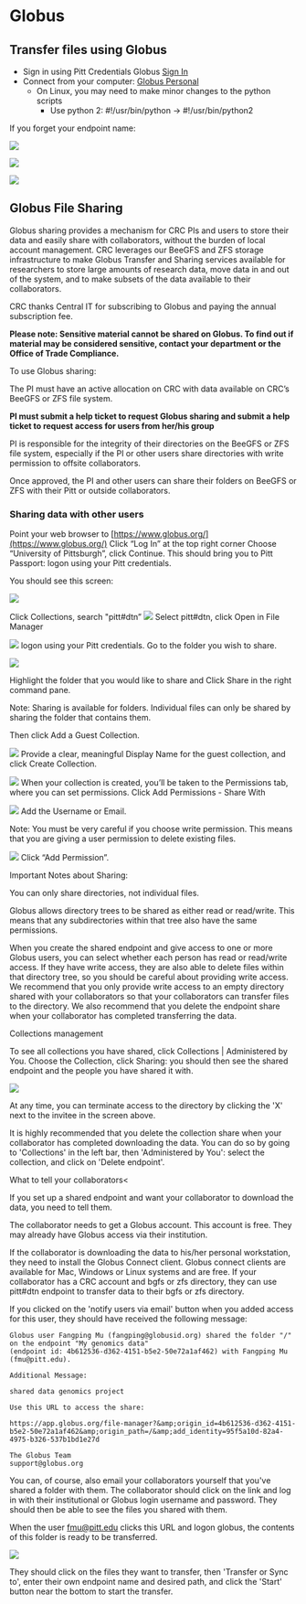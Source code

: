 # Globus

## Transfer files using Globus

<ul>
	<li>Sign in using Pitt Credentials Globus <a href="https://app.globus.org">Sign In</a></li>
	<li>Connect from your computer: <a href="https://www.globus.org/globus-connect-personal">Globus Personal</a>
	<ul>
		<li>On Linux, you may need to make minor changes to the python scripts
		<ul>
			<li>Use python 2: #!/usr/bin/python → #!/usr/bin/python2</li>
		</ul>
		</li>
	</ul>
	</li>
</ul>

If you forget your endpoint name:

![](../../_assets/img/data-management/globus1.png)

![](../../_assets/img/data-management/globus2.png)

![](../../_assets/img/data-management/globus3.png)

## Globus File Sharing

Globus sharing provides a mechanism for CRC PIs and users to store their data and easily share with collaborators, 
without the burden of local account management. CRC leverages our BeeGFS and ZFS storage infrastructure to make Globus 
Transfer and Sharing services available for researchers to store large amounts of research data, move data in and out 
of the system, and to make subsets of the data available to their collaborators.

CRC thanks Central IT for subscribing to Globus and paying the annual subscription fee.

**Please note: Sensitive material cannot be shared on Globus. To find out if material may be considered 
sensitive, contact your department or the Office of Trade Compliance.**

To use Globus sharing:

The PI must have an active allocation on CRC with data available on CRC’s BeeGFS or ZFS file system.

**PI must submit a help ticket to request Globus sharing and submit a help ticket 
to request access for users from her/his group**

PI is responsible for the integrity of their directories on the BeeGFS or ZFS file system, especially if the PI or 
other users share directories with write permission to offsite collaborators.

Once approved, the PI and other users can share their folders on BeeGFS or ZFS with their Pitt or outside collaborators.

### Sharing data with other users

Point your web browser to [https://www.globus.org/](https://www.globus.org/)
Click “Log In” at the top right corner
Choose “University of Pittsburgh”, click Continue. This should bring you to Pitt Passport: logon using your Pitt 
credentials.

You should see this screen:

![](../../_assets/img/data-management/globus4.png)

Click Collections, search "pitt#dtn”
![](../../_assets/img/data-management/globus5.png)
Select pitt#dtn, click Open in File Manager

![](../../_assets/img/data-management/globus6.png)
logon using your Pitt credentials. Go to the folder you wish to share.

![](../../_assets/img/data-management/globus7.png)

Highlight the folder that you would like to share and Click Share in the right command pane.

Note: Sharing is available for folders. Individual files can only be shared by sharing the folder that contains them.

Then click Add a Guest Collection.


![](../../_assets/img/data-management/globus8.png)
Provide a clear, meaningful Display Name for the guest collection, and click Create Collection.

![](../../_assets/img/data-management/globus9.png)
When your collection is created, you’ll be taken to the Permissions tab, where you can set permissions. Click Add 
Permissions - Share With

![](../../_assets/img/data-management/globus10.png)
Add the Username or Email.

Note: You must be very careful if you choose write permission. This means that you are giving a user permission to 
delete existing files.

![](../../_assets/img/data-management/globus11.png)
Click “Add Permission”.

Important Notes about Sharing:

You can only share directories, not individual files.

Globus allows directory trees to be shared as either read or read/write. This means that any subdirectories within that 
tree also have the same permissions.

When you create the shared endpoint and give access to one or more Globus users, you can select whether each person 
has read or read/write access. If they have write access, they are also able to delete files within that directory 
tree, so you should be careful about providing write access. We recommend that you only provide write access to an 
empty directory shared with your collaborators so that your collaborators can transfer files to the directory. We also 
recommend that you delete the endpoint share when your collaborator has completed transferring the data.

Collections management

To see all collections you have shared, click Collections | Administered by You. Choose the Collection, click Sharing: 
you should then see the shared endpoint and the people you have shared it with.</p>

![](../../_assets/img/data-management/globus12.png)

At any time, you can terminate access to the directory by clicking the 'X' next to the invitee in the screen above.

It is highly recommended that you delete the collection share when your collaborator has completed downloading the data. 
You can do so by going to 'Collections' in the left bar, then 'Administered by You': select the collection, and click 
on 'Delete endpoint'.

What to tell your collaborators<

If you set up a shared endpoint and want your collaborator to download the data, you need to tell them.

The collaborator needs to get a Globus account. This account is free. They may already have Globus access via their 
institution.

If the collaborator is downloading the data to his/her personal workstation, they need to install the Globus Connect
client. Globus connect clients are available for Mac, Windows or Linux systems and are free. If your collaborator has a 
CRC account and bgfs or zfs directory, they can use pitt#dtn endpoint to transfer data to their bgfs or zfs directory.

If you clicked on the 'notify users via email' button when you added access for this user, they should have received 
the following message:

    Globus user Fangping Mu (fangping@globusid.org) shared the folder "/" on the endpoint "My genomics data" 
    (endpoint id: 4b612536-d362-4151-b5e2-50e72a1af462) with Fangping Mu (fmu@pitt.edu).

    Additional Message:

    shared data genomics project

    Use this URL to access the share:

    https://app.globus.org/file-manager?&amp;origin_id=4b612536-d362-4151-b5e2-50e72a1af462&amp;origin_path=/&amp;add_identity=95f5a10d-82a4-4975-b326-537b1bd1e27d

    The Globus Team
    support@globus.org

You can, of course, also email your collaborators yourself that you've shared a folder with them. The collaborator 
should click on the link and log in with their institutional or Globus login username and password. They should then be 
able to see the files you shared with them.

When the user fmu@pitt.edu clicks this URL and logon globus, the contents of this folder is ready to be transferred.


![](../../_assets/img/data-management/globus13.png)

They should click on the files they want to transfer, then 'Transfer or Sync to', enter their own endpoint name and 
desired path, and click the 'Start' button near the bottom to start the transfer.

